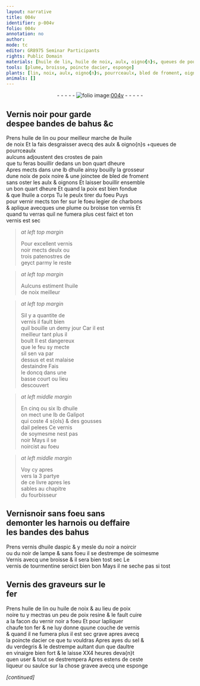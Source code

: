 ```yaml
---
layout: narrative
title: 004v
identifier: p-004v
folio: 004v
annotation: no
author:
mode: tc
editor: GR8975 Seminar Participants
rights: Public Domain
materials: [huile de lin, huile de noix, aulx, oigno{n}s, queues de pourrceaulx, crostes de pain, huile, noix de poix noire, bled de froment, oignons, poix, fer, charbons, noir, patenostres, geyct, Galipot, gousses, ail, huile daspic, noir a noircir, noir de lampe, tourmentine, poix noire, poix resine, vernir noir, sel, verdegris, vinaigre]
tools: [plume, broisse, poincte dacier, esponge]
plants: [lin, noix, aulx, oigno{n}s, pourrceaulx, bled de froment, oignons, ail, aspic]
animals: []
---
```


<div class="folio" align="center">- - - - - <a href="http://gallica.bnf.fr/ark:/12148/btv1b10500001g/f14.image" target="_blank"><img src="https://cu-mkp.github.io/2017-workshop-edition/assets/photo-icon.png" alt="folio image: " style="display:inline-block; margin-bottom:-3px;"/>004v</a> - - - - - </div>  
  

## Vernis noir pour garde<br/> despee bandes de bahus &c

 
Prens <span class="m">huile de <span class="pa">lin</span></span> ou pour meilleur marche de l<span class="m">huile<br/> de <span class="pa">noix</span></span> Et la fais desgraisser avecq des <span class="m"><span class="pa">aulx</span></span> & <span class="del"><span class="m"><span class="pa">oigno{n}s</span></span></span> <span class="add">\+<span class="m">queues de<span class="pa"> pourrceaulx</span></span><br/> aulcuns adjoustent des <span class="m">crostes de pain</span></span><br/> que tu feras bouillir dedans un bon quart dheure<br/> Apres mects dans une lb d<span class="m">huile</span> ainsy bouilly la grosseur<br/> dune <span class="m">noix de poix noire</span> & une <span class="ms">joinctee</span> de <span class="m"><span class="pa">bled de froment</span></span><br/> sans oster les <span class="m"><span class="pa">aulx</span></span> & <span class="m"><span class="pa">oignons</span></span> Et laisser bouillir ensemble<br/> un bon quart dheure Et quand la <span class="m">poix</span> est bien fondue<br/> & que l<span class="m">huile</span> a corps Tu le peulx tirer du foeu Puys<br/> pour vernir mects ton <span class="m">fer</span> sur le foeu legier de <span class="m">charbons</span><br/> & aplique avecques une <span class="tl">plume</span> ou <span class="tl">broisse</span> ton vernis Et<br/> quand tu verras quil ne fumera plus cest faict et ton<br/> vernis est sec
 
> *at left top margin*
> 
> 
>   Pour excellent vernis<br/> <span class="m">noir</span> mects deulx ou <br/> trois <span class="m">patenostres</span> de<br/> <span class="m">geyct</span> parmy le reste
 
> *at left top margin*
> 
> 
>   Aulcuns estiment l<span class="m">huile<br/> de <span class="pa">noix</span></span> meilleur
 
> *at left top margin*
> 
> 
>   Sil y a quantite de<br/> vernis il fault bien<br/> quil bouille un demy jour Car il est<br/> meilleur tant plus il<br/> boult Il est dangereux<br/> que le feu sy mecte<br/> sil sen va par<br/> dessus et est malaise<br/> destaindre Fais<br/> le doncq dans une <br/> <span class="env">basse court</span> ou <span class="env">lieu<br/> descouvert</span>
 
> *at left middle margin*
> 
> 
>   En cinq ou six lb d<span class="m">huile</span><br/> on mect une lb de <span class="m">Galipot</span><br/> qui coste 4 s{ols} & des <span class="m">gousses</span><br/> d<span class="m"><span class="pa">ail</span></span> pelees Ce vernis<br/> de soymesme nest pas<br/> noir Mays il se<br/> noircist au foeu
 
> *at left middle margin*
> 
> 
>   Voy cy apres<br/> vers la 3 partye<br/> de ce livre apres les<br/> sables au chapitre<br/> du <span class="pro">fourbisseur</span>
 
 
  

## Vernis<span class="m">noir</span> sans foeu sans<br/> demonter les harnois ou deffaire<br/> les bandes des bahus

 
Prens vernis d<span class="m">huile d<span class="pa">aspic</span></span> & y mesle du <span class="m">noir a noircir</span><br/> ou du <span class="m">noir de lampe</span> & sans foeu il se destrempe de soimesme<br/> Vernis avecq une broisse & il sera bien tost sec Le<br/> vernis de <span class="m">tourmentine</span> seroict bien bon Mays il ne seche pas si tost
 
 
  

## Vernis des <span class="pro">graveurs sur le<br/> fer</span>

 
Prens <span class="m">huile de <span class="pa">lin</span></span> ou <span class="m">huile de <span class="pa">noix</span></span> & au lieu de <span class="m">poix<br/> noire</span> tu y mectras un peu de <span class="m">poix resine</span> & le fault cuire<br/> a la facon du <span class="m">vernir noir</span> a foeu Et pour lapliquer<br/> chaufe ton <span class="m">fer</span> & ne luy donne quune couche de vernis<br/> & quand il ne fumera plus il est sec grave apres avecq<br/> la <span class="tl">poincte dacier</span> ce que tu vouldras Apres <span class="add">ayes</span> du <span class="m">sel</span> &<br/> du <span class="m">verdegris</span> & le destrempe aultant dun que daultre<br/> en <span class="m">vinaigre</span> bien fort & le laisse XX4 heures deva{n}t<br/> quen user & tout se destrempera Apres estens de ceste<br/> liqueur ou saulce sur la chose gravee avecq une <span class="tl">esponge</span>
 
*[continued]*
 
